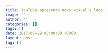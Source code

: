 ```yaml
---
title: YouTube apresenta novo visual e logo
image: ''
author: ''
categories: []
tags: []
date: 2017-08-29 00:00:00 +0000
layout: post
tag: []
---
```

